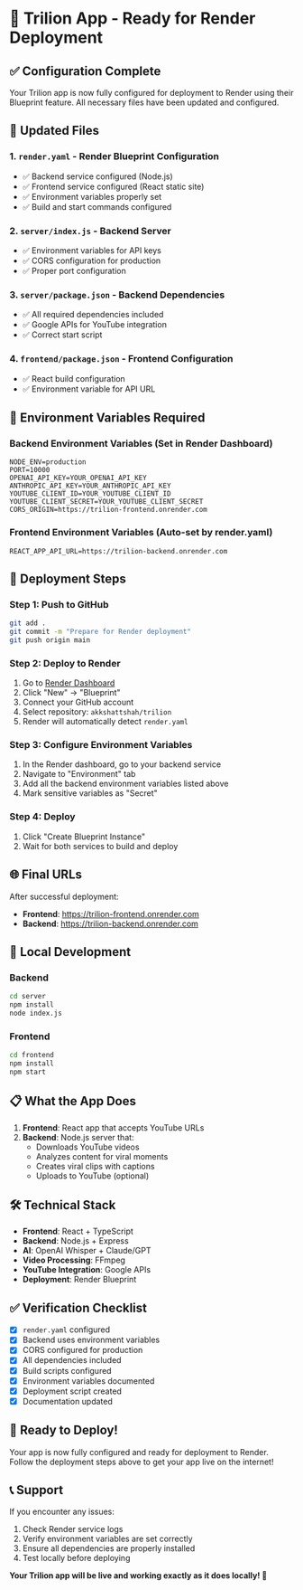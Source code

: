 # 🚀 Trilion App - Ready for Render Deployment

## ✅ Configuration Complete

Your Trilion app is now fully configured for deployment to Render using their Blueprint feature. All necessary files have been updated and configured.

## 📁 Updated Files

### 1. `render.yaml` - Render Blueprint Configuration
- ✅ Backend service configured (Node.js)
- ✅ Frontend service configured (React static site)
- ✅ Environment variables properly set
- ✅ Build and start commands configured

### 2. `server/index.js` - Backend Server
- ✅ Environment variables for API keys
- ✅ CORS configuration for production
- ✅ Proper port configuration

### 3. `server/package.json` - Backend Dependencies
- ✅ All required dependencies included
- ✅ Google APIs for YouTube integration
- ✅ Correct start script

### 4. `frontend/package.json` - Frontend Configuration
- ✅ React build configuration
- ✅ Environment variable for API URL

## 🔑 Environment Variables Required

### Backend Environment Variables (Set in Render Dashboard)
```
NODE_ENV=production
PORT=10000
OPENAI_API_KEY=YOUR_OPENAI_API_KEY
ANTHROPIC_API_KEY=YOUR_ANTHROPIC_API_KEY
YOUTUBE_CLIENT_ID=YOUR_YOUTUBE_CLIENT_ID
YOUTUBE_CLIENT_SECRET=YOUR_YOUTUBE_CLIENT_SECRET
CORS_ORIGIN=https://trilion-frontend.onrender.com
```

### Frontend Environment Variables (Auto-set by render.yaml)
```
REACT_APP_API_URL=https://trilion-backend.onrender.com
```

## 🚀 Deployment Steps

### Step 1: Push to GitHub
```bash
git add .
git commit -m "Prepare for Render deployment"
git push origin main
```

### Step 2: Deploy to Render
1. Go to [Render Dashboard](https://dashboard.render.com)
2. Click "New" → "Blueprint"
3. Connect your GitHub account
4. Select repository: `akkshattshah/trilion`
5. Render will automatically detect `render.yaml`

### Step 3: Configure Environment Variables
1. In the Render dashboard, go to your backend service
2. Navigate to "Environment" tab
3. Add all the backend environment variables listed above
4. Mark sensitive variables as "Secret"

### Step 4: Deploy
1. Click "Create Blueprint Instance"
2. Wait for both services to build and deploy

## 🌐 Final URLs

After successful deployment:
- **Frontend**: https://trilion-frontend.onrender.com
- **Backend**: https://trilion-backend.onrender.com

## 🔧 Local Development

### Backend
```bash
cd server
npm install
node index.js
```

### Frontend
```bash
cd frontend
npm install
npm start
```

## 📋 What the App Does

1. **Frontend**: React app that accepts YouTube URLs
2. **Backend**: Node.js server that:
   - Downloads YouTube videos
   - Analyzes content for viral moments
   - Creates viral clips with captions
   - Uploads to YouTube (optional)

## 🛠️ Technical Stack

- **Frontend**: React + TypeScript
- **Backend**: Node.js + Express
- **AI**: OpenAI Whisper + Claude/GPT
- **Video Processing**: FFmpeg
- **YouTube Integration**: Google APIs
- **Deployment**: Render Blueprint

## ✅ Verification Checklist

- [x] `render.yaml` configured
- [x] Backend uses environment variables
- [x] CORS configured for production
- [x] All dependencies included
- [x] Build scripts configured
- [x] Environment variables documented
- [x] Deployment script created
- [x] Documentation updated

## 🎯 Ready to Deploy!

Your app is now fully configured and ready for deployment to Render. Follow the deployment steps above to get your app live on the internet!

## 📞 Support

If you encounter any issues:
1. Check Render service logs
2. Verify environment variables are set correctly
3. Ensure all dependencies are properly installed
4. Test locally before deploying

**Your Trilion app will be live and working exactly as it does locally! 🚀** 
